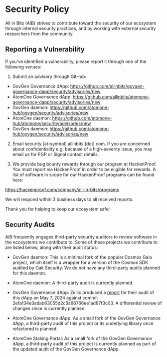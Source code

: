 # Security Policy
All in Bits (AiB) strives to contribute toward the security of our ecosystem through internal security practices, and by working with external security researchers from the community.

## Reporting a Vulnerability

If you've identified a vulnerability, please report it through one of the following venues:

1. Submit an advisory through GitHub:

 * GovGen Governance dApp: https://github.com/allinbits/govgen-governance-dapp/security/advisories/new  
 * AtomOne Governance dApp: https://github.com/allinbits/atomone-governance-dapp/security/advisories/new
 * GovGen daemon: https://github.com/atomone-hub/govgen/security/advisories/new
 * AtomOne daemon: https://github.com/atomone-hub/atomone/security/advisories/new
 * GovGen daemon: https://github.com/atomone-hub/govgen/security/advisories/new

2. Email security [at-symbol] allinbits [dot] com. If you are concerned about confidentiality e.g. because of a high-severity issue, you may email us for PGP or Signal contact details.

3. We provide bug bounty rewards through our program at HackenProof. You must report via HackenProof in order to be eligible for rewards. A list of software in scope for our HackenProof programs can be found here:

https://hackenproof.com/company/all-in-bits/programs

We will respond within 3 business days to all received reports.

Thank you for helping to keep our ecosystem safe!

## Security Audits

AiB frequently engages third-party security auditors to review software in the ecosystems we contribute to. Some of these projects we contribute to are listed below, along with their audit status:

* GovGen daemon: This is a minimal fork of the popular Cosmos Gaia project, which itself is a wrapper for a version of the Cosmos SDK audited by Oak Security. We do not have any third-party audits planned for this daemon.

* AtomOne daemon: A third-party audit is currently planned.

* GovGen Governance dApp: Zellic produced a [report](audits/) for their audit of this dApp on May 7, 2024 against commit 2efa134e3adab63055d2c5a66766ee1ad67f3c03. A differential review of changes since is currently planned.

* AtomOne Governance dApp: As a small fork of the GovGen Governance dApp, a third-party audit of this project or its underlying library once refactored is planned.

* AtomOne Staking Portal: As a small fork of the GovGen Governance dApp, a third-party audit of this project is currently planned as part of the updated audit of the GovGen Governance dApp.
